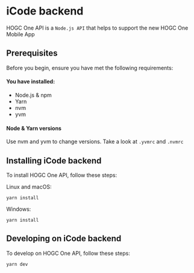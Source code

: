 # iCode backend

HOGC One API is a `Node.js API` that helps to support the new HOGC One Mobile
App

## Prerequisites

Before you begin, ensure you have met the following requirements:

<!--- These are just example requirements. Add, duplicate or remove as required --->

#### You have installed:

- Node.js & npm
- Yarn
- nvm
- yvm

#### Node & Yarn versions

Use nvm and yvm to change versions. Take a look at `.yvmrc` and `.nvmrc`

## Installing iCode backend

To install HOGC One API, follow these steps:

Linux and macOS:

```
yarn install
```

Windows:

```
yarn install
```

## Developing on iCode backend

To develop on HOGC One API, follow these steps:

```
yarn dev
```
